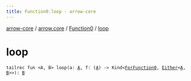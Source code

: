 ```yaml
---
title: Function0.loop - arrow-core
---
```


[arrow-core](../../index.html) / [arrow.core](../index.html) / [Function0](index.html) / [loop](./loop.html)

# loop

`tailrec fun <A, B> loop(a: `[`A`](loop.html#A)`, f: (`[`A`](loop.html#A)`) -> Kind<`[`ForFunction0`](../-for-function0.html)`, `[`Either`](../-either/index.html)`<`[`A`](loop.html#A)`, `[`B`](loop.html#B)`>>): `[`B`](loop.html#B)